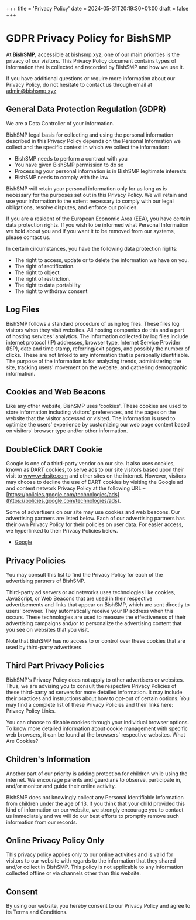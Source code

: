 +++
title = 'Privacy Policy'
date = 2024-05-31T20:19:30+01:00
draft = false
+++

# **GDPR Privacy Policy for BishSMP**

At **BishSMP**, accessible at bishsmp.xyz, one of our main priorities is the privacy of our visitors. This Privacy Policy document contains types of information that is collected and recorded by BishSMP and how we use it.

If you have additional questions or require more information about our Privacy Policy, do not hesitate to contact us through email at admin@bishsmp.xyz

## **General Data Protection Regulation (GDPR)**

We are a Data Controller of your information.

BishSMP legal basis for collecting and using the personal information described in this Privacy Policy depends on the Personal Information we collect and the specific context in which we collect the information:

- BishSMP needs to perform a contract with you
- You have given BishSMP permission to do so
- Processing your personal information is in BishSMP legitimate interests
- BishSMP needs to comply with the law

BishSMP will retain your personal information only for as long as is necessary for the purposes set out in this Privacy Policy. We will retain and use your information to the extent necessary to comply with our legal obligations, resolve disputes, and enforce our policies.

If you are a resident of the European Economic Area (EEA), you have certain data protection rights. If you wish to be informed what Personal Information we hold about you and if you want it to be removed from our systems, please contact us.

In certain circumstances, you have the following data protection rights:

- The right to access, update or to delete the information we have on you.
- The right of rectification.
- The right to object.
- The right of restriction.
- The right to data portability
- The right to withdraw consent

## **Log Files**

BishSMP follows a standard procedure of using log files. These files log visitors when they visit websites. All hosting companies do this and a part of hosting services' analytics. The information collected by log files include internet protocol (IP) addresses, browser type, Internet Service Provider (ISP), date and time stamp, referring/exit pages, and possibly the number of clicks. These are not linked to any information that is personally identifiable. The purpose of the information is for analyzing trends, administering the site, tracking users' movement on the website, and gathering demographic information.

## **Cookies and Web Beacons**

Like any other website, BishSMP uses ‘cookies'. These cookies are used to store information including visitors' preferences, and the pages on the website that the visitor accessed or visited. The information is used to optimize the users' experience by customizing our web page content based on visitors' browser type and/or other information.

## **DoubleClick DART Cookie**

Google is one of a third-party vendor on our site. It also uses cookies, known as DART cookies, to serve ads to our site visitors based upon their visit to www.website.com and other sites on the internet. However, visitors may choose to decline the use of DART cookies by visiting the Google ad and content network Privacy Policy at the following URL – [https://policies.google.com/technologies/ads](https://policies.google.com/technologies/ads).

Some of advertisers on our site may use cookies and web beacons. Our advertising partners are listed below. Each of our advertising partners has their own Privacy Policy for their policies on user data. For easier access, we hyperlinked to their Privacy Policies below.

- [Google](https://policies.google.com/technologies/ads)

## **Privacy Policies**

You may consult this list to find the Privacy Policy for each of the advertising partners of BishSMP.

Third-party ad servers or ad networks uses technologies like cookies, JavaScript, or Web Beacons that are used in their respective advertisements and links that appear on BishSMP, which are sent directly to users' browser. They automatically receive your IP address when this occurs. These technologies are used to measure the effectiveness of their advertising campaigns and/or to personalize the advertising content that you see on websites that you visit.

Note that BishSMP has no access to or control over these cookies that are used by third-party advertisers.

## **Third Part Privacy Policies**

BishSMP's Privacy Policy does not apply to other advertisers or websites. Thus, we are advising you to consult the respective Privacy Policies of these third-party ad servers for more detailed information. It may include their practices and instructions about how to opt-out of certain options. You may find a complete list of these Privacy Policies and their links here: Privacy Policy Links.

You can choose to disable cookies through your individual browser options. To know more detailed information about cookie management with specific web browsers, it can be found at the browsers' respective websites. What Are Cookies?

## **Children's Information**

Another part of our priority is adding protection for children while using the internet. We encourage parents and guardians to observe, participate in, and/or monitor and guide their online activity.

BishSMP does not knowingly collect any Personal Identifiable Information from children under the age of 13. If you think that your child provided this kind of information on our website, we strongly encourage you to contact us immediately and we will do our best efforts to promptly remove such information from our records.

## **Online Privacy Policy Only**

This privacy policy applies only to our online activities and is valid for visitors to our website with regards to the information that they shared and/or collect in BishSMP. This policy is not applicable to any information collected offline or via channels other than this website.

## **Consent**

By using our website, you hereby consent to our Privacy Policy and agree to its Terms and Conditions.
